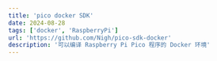 ```yaml
---
title: 'pico docker SDK'
date: 2024-08-28
tags: ['docker', 'RaspberryPi']
url: 'https://github.com/Nigh/pico-sdk-docker'
description: '可以编译 Raspberry Pi Pico 程序的 Docker 环境'
---
```

